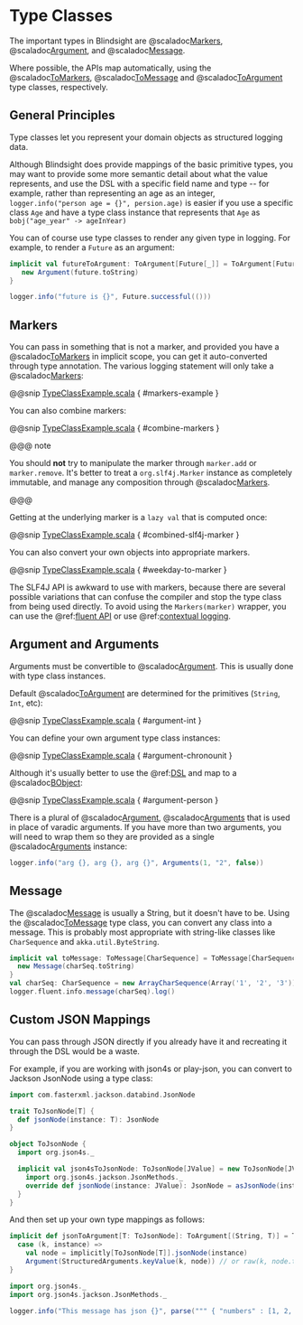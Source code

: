 # Type Classes

The important types in Blindsight are @scaladoc[Markers](com.tersesystems.blindsight.Markers), @scaladoc[Argument](com.tersesystems.blindsight.Argument), and  @scaladoc[Message](com.tersesystems.blindsight.Message).

 Where possible, the APIs map automatically, using the @scaladoc[ToMarkers](com.tersesystems.blindsight.ToMarkers), @scaladoc[ToMessage](com.tersesystems.blindsight.ToMessage) and @scaladoc[ToArgument](com.tersesystems.blindsight.ToArgument) type classes, respectively.

## General Principles

Type classes let you represent your domain objects as structured logging data. 

Although Blindsight does provide mappings of the basic primitive types, you may want to provide some more semantic detail about what the value represents, and use the DSL with a specific field name and type -- for example, rather than representing an age as an integer, `logger.info("person age = {}", persion.age)` is easier if you use a specific class `Age` and have a type class instance that represents that `Age` as `bobj("age_year" -> ageInYear)`

You can of course use type classes to render any given type in logging.  For example, to render a `Future` as an argument:

```scala
implicit val futureToArgument: ToArgument[Future[_]] = ToArgument[Future[_]] { future =>
   new Argument(future.toString)
}

logger.info("future is {}", Future.successful(()))
```

## Markers

You can pass in something that is not a marker, and provided you have a @scaladoc[ToMarkers](com.tersesystems.blindsight.ToMarkers) in implicit scope, you can get it auto-converted through type annotation.  The various logging statement will only take a @scaladoc[Markers](com.tersesystems.blindsight.Markers):

@@snip [TypeClassExample.scala](../../../test/scala/example/typeclasses/TypeClassExample.scala) { #markers-example }

You can also combine markers:

@@snip [TypeClassExample.scala](../../../test/scala/example/typeclasses/TypeClassExample.scala) { #combine-markers }

@@@ note

You should **not** try to manipulate the marker through `marker.add` or `marker.remove`.  It's better to treat a `org.slf4j.Marker` instance as completely immutable, and manage any composition through @scaladoc[Markers](com.tersesystems.blindsight.Markers).

@@@

Getting at the underlying marker is a `lazy val` that is computed once:

@@snip [TypeClassExample.scala](../../../test/scala/example/typeclasses/TypeClassExample.scala) { #combined-slf4j-marker }

You can also convert your own objects into appropriate markers.

@@snip [TypeClassExample.scala](../../../test/scala/example/typeclasses/TypeClassExample.scala) { #weekday-to-marker }

The SLF4J API is awkward to use with markers, because there are several possible variations that can confuse the compiler and stop the type class from being used directly.  To avoid using the `Markers(marker)` wrapper, you can use the @ref:[fluent API](fluent.md) or use @ref:[contextual logging](context.md).

## Argument and Arguments

Arguments must be convertible to @scaladoc[Argument](com.tersesystems.blindsight.Argument).  This is usually done with type class instances.

Default @scaladoc[ToArgument](com.tersesystems.blindsight.ToArgument) are determined for the primitives (`String`, `Int`, etc):

@@snip [TypeClassExample.scala](../../../test/scala/example/typeclasses/TypeClassExample.scala) { #argument-int }

You can define your own argument type class instances:

@@snip [TypeClassExample.scala](../../../test/scala/example/typeclasses/TypeClassExample.scala) { #argument-chronounit }

Although it's usually better to use the @ref:[DSL](dsl.md) and map to a @scaladoc[BObject](com.tersesystems.blindsight.AST.BObject):

@@snip [TypeClassExample.scala](../../../test/scala/example/typeclasses/TypeClassExample.scala) { #argument-person }

There is a plural of @scaladoc[Argument](com.tersesystems.blindsight.Argument), @scaladoc[Arguments](com.tersesystems.blindsight.Arguments) that is used in place of varadic arguments.  If you have more than two arguments, you will need to wrap them so they are provided as a single @scaladoc[Arguments](com.tersesystems.blindsight.Arguments) instance:

```scala
logger.info("arg {}, arg {}, arg {}", Arguments(1, "2", false))
```

## Message

The @scaladoc[Message](com.tersesystems.blindsight.Message) is usually a String, but it doesn't have to be.  Using the @scaladoc[ToMessage](com.tersesystems.blindsight.ToMessage) type class, you can convert any class into a message.  This is probably most appropriate with string-like classes like `CharSequence` and `akka.util.ByteString`.

```scala
implicit val toMessage: ToMessage[CharSequence] = ToMessage[CharSequence] { charSeq =>
  new Message(charSeq.toString)
}
val charSeq: CharSequence = new ArrayCharSequence(Array('1', '2', '3'))
logger.fluent.info.message(charSeq).log()
```

## Custom JSON Mappings

You can pass through JSON directly if you already have it and recreating it through the DSL would be a waste.

For example, if you are working with json4s or play-json, you can convert to Jackson JsonNode using a type class:

```scala
import com.fasterxml.jackson.databind.JsonNode

trait ToJsonNode[T] {
  def jsonNode(instance: T): JsonNode
}

object ToJsonNode {
  import org.json4s._

  implicit val json4sToJsonNode: ToJsonNode[JValue] = new ToJsonNode[JValue] {
    import org.json4s.jackson.JsonMethods._
    override def jsonNode(instance: JValue): JsonNode = asJsonNode(instance)
  }
}
```

And then set up your own type mappings as follows:

```scala
implicit def jsonToArgument[T: ToJsonNode]: ToArgument[(String, T)] = ToArgument {
  case (k, instance) =>
    val node = implicitly[ToJsonNode[T]].jsonNode(instance)
    Argument(StructuredArguments.keyValue(k, node)) // or raw(k, node.toPrettyString)
}

import org.json4s._
import org.json4s.jackson.JsonMethods._

logger.info("This message has json {}", parse(""" { "numbers" : [1, 2, 3, 4] } """))
```

